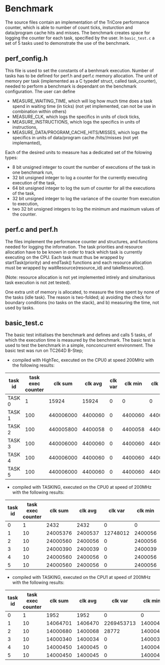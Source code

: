 # Benchmark

The source files contain an implementation of the TriCore performance counter, which is able to number of count ticks, insturction and data/program cache hits and misses. 
The benchmark creates space for logging the counter for each task, specified by the user.
In `basic_test.c` a set of 5 tasks used to demonstrate the use of the benchmark.

## perf_config.h
This file is used to set the constants of a benhmark execution.
Number of tasks has to be defined for perf.h and perf.c memory allocation.
The unit of memory per task (implemented as a C typedef struct, called task_counter), needed to perform a benchmark is dependant on the benchmark configuration.
The user can define 
* MEASURE_WAITING_TIME, which will log how much time does a task spend in waiting time (in ticks) (not yet implemented, can not be use in combination within others)
* MEASURE_CLK, which logs the specifics in units of clock ticks,
* MEASURE_INSTRUCTIONS, which logs the specifics in units of instructions,
* MEASURE_DATA/PROGRAM_CACHE_HITS/MISSES, which logs the specifics in units of data/program cache /hits//misses (not yet implemanted),

Each of the desired units to measure has a dedicated set of the folowing types:
* 8 bit unsigned integer to count the number of executions of the task in one benchmark run,
* 32 bit unsigned integer to log a counter for the currently executing execution of the task,
* 64 bit unsigned integer to log the sum of counter for all the executions of the task,
* 32 bit unsigned integer to log the variance of the counter from execution to execution,
* two 32 bit unsigned integers to log the minimum and maximum values of the counter.

## perf.c and perf.h
The files implement the performance counter and structures, and functions needed for logging the information.
The task priorities and resource allocation have to be known in order to track which task is currently executing on the CPU.
Each task must thus be wrapped by startTask(priority) and endTask() functions and each resource allocation must be wrapped by waitResource(resource_id) and takeResource(). 

(Note: resource allocation is not yet implemented intirely and simultanious task execution is not zet tested).

One extra unit of memory is allocated, to measure the time spent by none of the tasks (idle task). The reason is two-folded; a) avoiding the check for boundary conditions (no tasks on the stack), and b) measuring the time, not used by tasks.

## basic_test.c
The basic test initialises the benchmark and defines and calls 5 tasks, of which the execution time is measured by the benchmark. 
The basic test is used to test the benchmark in a simple, nonconcurrent environment. 
The basic test was run on TC264D B-Step;
* compiled with HighTec, executed on the CPU0 at speed 200MHz with the following results:

| task id | task exec counter | clk sum   | clk avg | clk var | clk min | clk max | instruction sum | instruction avg | instruction var | instruction min | instruction max |
|---------|-------------------|-----------|---------|---------|---------|---------|-----------------|-----------------|-----------------|-----------------|-----------------|
| TASK 0  | 1                 | 15924     | 15924   | 0       | 0       | 0       | 0               | 0               | 0               | 0               | 0               |
| TASK 1  | 100               | 440006000 | 4400060 | 0       | 4400060 | 4400060 | 2525639220      | 25256392        | 1555802062      | 2400302         | 477609212       |
| TASK 2  | 100               | 440005800 | 4400058 | 0       | 4400058 | 4400058 | 2765643020      | 27656430        | 1555802062      | 4800340         | 480009250       |
| TASK 3  | 100               | 440006000 | 4400060 | 0       | 4400060 | 4400060 | 4286614352      | 42866143        | 3363167544      | 482409318       | 720014466       |
| TASK 4  | 100               | 440006000 | 4400060 | 0       | 4400060 | 4400060 | 2517331976      | 25173319        | 3363167544      | 722414532       | 960019680       |
| TASK 5  | 100               | 440006000 | 4400060 | 0       | 4400060 | 4400060 | 748049600       | 7480496         | 3363167544      | 962419746       | 1200024894      |

* compiled with TASKING, executed on the CPU0 at speed of 200MHz with the following results:

| task id | task exec counter | clk sum  | clk avg | clk var  | clk min | clk max | instruction sum | instruction avg | instruction var | instruction min | instruction max |
|---------|-------------------|----------|---------|----------|---------|---------|-----------------|-----------------|-----------------|-----------------|-----------------|
| 0       | 1                 | 2432     | 2432    | 0        | 0       | 0       | 0               | 0               | 0               | 0               | 0               |
| 1       | 10                | 24005376 | 2400537 | 12748012 | 2400056 | 2404872 | 140025185       | 14002518        | 3747878941      | 1402244         | 26602793        |
| 2       | 10                | 24000560 | 2400056 | 0        | 2400056 | 2400056 | 154025465       | 15402546        | 3747878941      | 2802272         | 28002821        |
| 3       | 10                | 24000390 | 2400039 | 0        | 2400039 | 2400039 | 357029810       | 35702981        | 429459124       | 29402855        | 42003107        |
| 4       | 10                | 24000560 | 2400056 | 0        | 2400056 | 2400056 | 497032925       | 49703292        | 1444481269      | 43403144        | 56003441        |
| 5       | 10                | 24000560 | 2400056 | 0        | 2400056 | 2400056 | 637036275       | 63703627        | 1444481269      | 57403479        | 70003776        |
* compiled with TASKING, executed on the CPU1 at speed of 200MHz with the following results:

| task id | task exec counter | clk sum  | clk avg | clk var    | clk min | clk max | instruction sum | instruction avg | instruction var | instruction min | instruction max |
|---------|-------------------|----------|---------|------------|---------|---------|-----------------|-----------------|-----------------|-----------------|-----------------|
| 0       | 1                 | 1952     | 1952    | 0          | 0       | 0       | 0               | 0               | 0               | 0               | 0               |
| 1       | 10                | 14064701 | 1406470 | 2269453713 | 1400045 | 1464296 | 140002945       | 14000294        | 3747878941      | 1400020         | 26600569        |
| 2       | 10                | 14000680 | 1400068 | 28772      | 1400045 | 1400275 | 154003225       | 15400322        | 3747878941      | 2800048         | 28000597        |
| 3       | 10                | 14000340 | 1400034 | 0          | 1400034 | 1400034 | 357007570       | 35700757        | 429459124       | 29400631        | 42000883        |
| 4       | 10                | 14000450 | 1400045 | 0          | 1400045 | 1400045 | 497010685       | 49701068        | 1444481269      | 43400920        | 56001217        |
| 5       | 10                | 14000450 | 1400045 | 0          | 1400045 | 1400045 | 637014035       | 63701403        | 1444481269      | 57401255        | 70001552        |


